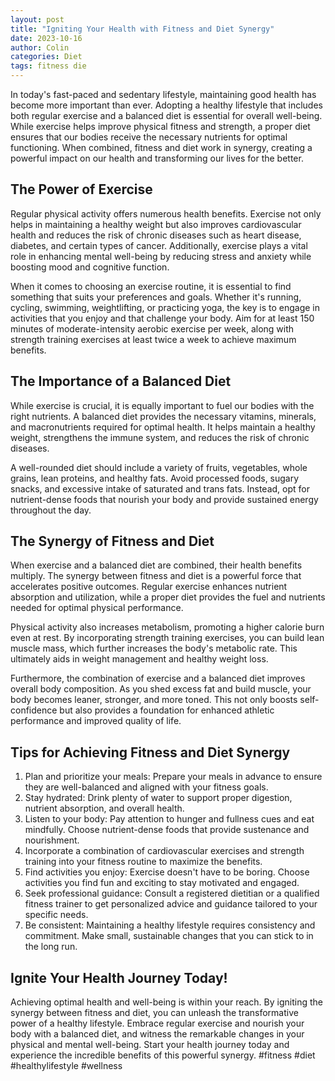```yaml
---
layout: post
title: "Igniting Your Health with Fitness and Diet Synergy"
date: 2023-10-16
author: Colin
categories: Diet
tags: fitness die
---
```


In today's fast-paced and sedentary lifestyle, maintaining good health has become more important than ever. Adopting a healthy lifestyle that includes both regular exercise and a balanced diet is essential for overall well-being. While exercise helps improve physical fitness and strength, a proper diet ensures that our bodies receive the necessary nutrients for optimal functioning. When combined, fitness and diet work in synergy, creating a powerful impact on our health and transforming our lives for the better.

## The Power of Exercise

Regular physical activity offers numerous health benefits. Exercise not only helps in maintaining a healthy weight but also improves cardiovascular health and reduces the risk of chronic diseases such as heart disease, diabetes, and certain types of cancer. Additionally, exercise plays a vital role in enhancing mental well-being by reducing stress and anxiety while boosting mood and cognitive function.

When it comes to choosing an exercise routine, it is essential to find something that suits your preferences and goals. Whether it's running, cycling, swimming, weightlifting, or practicing yoga, the key is to engage in activities that you enjoy and that challenge your body. Aim for at least 150 minutes of moderate-intensity aerobic exercise per week, along with strength training exercises at least twice a week to achieve maximum benefits.

## The Importance of a Balanced Diet

While exercise is crucial, it is equally important to fuel our bodies with the right nutrients. A balanced diet provides the necessary vitamins, minerals, and macronutrients required for optimal health. It helps maintain a healthy weight, strengthens the immune system, and reduces the risk of chronic diseases.

A well-rounded diet should include a variety of fruits, vegetables, whole grains, lean proteins, and healthy fats. Avoid processed foods, sugary snacks, and excessive intake of saturated and trans fats. Instead, opt for nutrient-dense foods that nourish your body and provide sustained energy throughout the day.

## The Synergy of Fitness and Diet

When exercise and a balanced diet are combined, their health benefits multiply. The synergy between fitness and diet is a powerful force that accelerates positive outcomes. Regular exercise enhances nutrient absorption and utilization, while a proper diet provides the fuel and nutrients needed for optimal physical performance.

Physical activity also increases metabolism, promoting a higher calorie burn even at rest. By incorporating strength training exercises, you can build lean muscle mass, which further increases the body's metabolic rate. This ultimately aids in weight management and healthy weight loss.

Furthermore, the combination of exercise and a balanced diet improves overall body composition. As you shed excess fat and build muscle, your body becomes leaner, stronger, and more toned. This not only boosts self-confidence but also provides a foundation for enhanced athletic performance and improved quality of life.

## Tips for Achieving Fitness and Diet Synergy

1. Plan and prioritize your meals: Prepare your meals in advance to ensure they are well-balanced and aligned with your fitness goals.
2. Stay hydrated: Drink plenty of water to support proper digestion, nutrient absorption, and overall health.
3. Listen to your body: Pay attention to hunger and fullness cues and eat mindfully. Choose nutrient-dense foods that provide sustenance and nourishment.
4. Incorporate a combination of cardiovascular exercises and strength training into your fitness routine to maximize the benefits.
5. Find activities you enjoy: Exercise doesn't have to be boring. Choose activities you find fun and exciting to stay motivated and engaged.
6. Seek professional guidance: Consult a registered dietitian or a qualified fitness trainer to get personalized advice and guidance tailored to your specific needs.
7. Be consistent: Maintaining a healthy lifestyle requires consistency and commitment. Make small, sustainable changes that you can stick to in the long run.

## Ignite Your Health Journey Today!

Achieving optimal health and well-being is within your reach. By igniting the synergy between fitness and diet, you can unleash the transformative power of a healthy lifestyle. Embrace regular exercise and nourish your body with a balanced diet, and witness the remarkable changes in your physical and mental well-being. Start your health journey today and experience the incredible benefits of this powerful synergy. #fitness #diet #healthylifestyle #wellness
